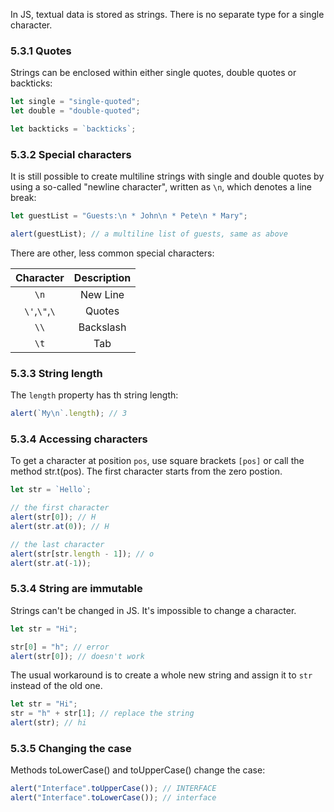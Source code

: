 In JS, textual data is stored as strings.
There is no separate type for a single character.

### 5.3.1 Quotes

Strings can be enclosed within either single quotes, double quotes or backticks:

```js
let single = "single-quoted";
let double = "double-quoted";

let backticks = `backticks`;
```

### 5.3.2 Special characters

It is still possible to create multiline strings with single and double quotes by using a so-called "newline character", written as `\n`, which denotes a line break:

```js
let guestList = "Guests:\n * John\n * Pete\n * Mary";

alert(guestList); // a multiline list of guests, same as above
```

There are other, less common special characters:

|   Character   | Description |
| :-----------: | :---------: |
|     `\n`      |  New Line   |
| `\'`,`\"`,`\` |   Quotes    |
|     `\\`      |  Backslash  |
|     `\t`      |     Tab     |

### 5.3.3 String length

The `length` property has th string length:

```js
alert(`My\n`.length); // 3
```

### 5.3.4 Accessing characters

To get a character at position `pos`, use square brackets `[pos]` or call the method str.t(pos). The first character starts from the zero postion.

```js
let str = `Hello`;

// the first character
alert(str[0]); // H
alert(str.at(0)); // H

// the last character
alert(str[str.length - 1]); // o
alert(str.at(-1));
```

### 5.3.4 String are immutable

Strings can't be changed in JS. It's impossible to change a character.

```js
let str = "Hi";

str[0] = "h"; // error
alert(str[0]); // doesn't work
```

The usual workaround is to create a whole new string and assign it to `str` instead of the old one.

```js
let str = "Hi";
str = "h" + str[1]; // replace the string
alert(str); // hi
```

### 5.3.5 Changing the case

Methods toLowerCase() and toUpperCase() change the case:

```js
alert("Interface".toUpperCase()); // INTERFACE
alert("Interface".toLowerCase()); // interface
```

